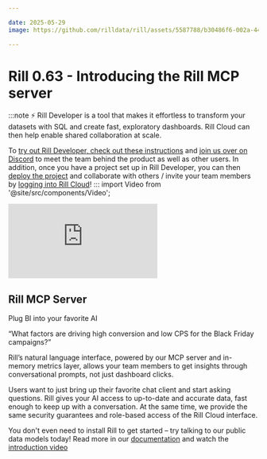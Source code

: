 ```yaml
---

date: 2025-05-29
image: https://github.com/rilldata/rill/assets/5587788/b30486f6-002a-445d-8a1b-955b6ec0066d

---
```


# Rill 0.63 - Introducing the Rill MCP server

:::note
⚡ Rill Developer is a tool that makes it effortless to transform your datasets with SQL and create fast, exploratory dashboards. Rill Cloud can then help enable shared collaboration at scale.

To [try out Rill Developer, check out these instructions](/home/install) and [join us over on Discord](https://bit.ly/3bbcSl9) to meet the team behind the product as well as other users. In addition, once you have a project set up in Rill Developer, you can then [deploy the project](/deploy/deploy-dashboard) and collaborate with others / invite your team members by [logging into Rill Cloud](https://ui.rilldata.com)!
:::
import Video from '@site/src/components/Video';

<div style={{ 
  position: "relative", 
  width: "100%", 
  paddingTop: "56.25%", 
  borderRadius: "15px",  /* Softer corners */
  boxShadow: "0px 4px 15px rgba(0, 0, 0, 0.2)"  /* Shadow effect */
}}>
  <iframe credentialless="true"
    src="https://www.youtube.com/embed/6sMvAliqAAA?si=QuIEHHwAcV0fzCXtY?autoplay=1&mute=1&rel=0&si=CMltjZI4S5oAAAtg"
    frameBorder="0"
    allow="accelerometer; autoplay; clipboard-write; encrypted-media; gyroscope; picture-in-picture; web-share"
    allowFullScreen
    style={{
      position: "absolute",
      top: 0,
      left: 0,
      width: "100%",
      height: "100%",
      borderRadius: "10px"
    }}
  ></iframe>
</div>

## Rill MCP Server

Plug BI into your favorite AI

“What factors are driving high conversion and low CPS for the Black Friday campaigns?”

Rill’s natural language interface, powered by our MCP server and in-memory metrics layer, allows your team members to get insights through conversational prompts, not just dashboard clicks.

Users want to just bring up their favorite chat client and start asking questions. Rill gives your AI access to up-to-date and accurate data, fast enough to keep up with a conversation. At the same time, we provide the same security guarantees and role-based access of the Rill Cloud interface.

You don't even need to install Rill to get started – try talking to our public data models today!
Read more in our [documentation](/explore/mcp) and watch the [introduction video](https://www.rilldata.com/mcp)


